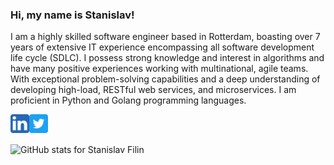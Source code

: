 ### Hi, my name is Stanislav!

I am a highly skilled software engineer based in Rotterdam, boasting over 7 years of extensive IT experience encompassing all software development life cycle (SDLC). I possess strong knowledge and interest in algorithms and have many positive experiences working with multinational, agile teams.
With exceptional problem-solving capabilities and a deep understanding of developing high-load, RESTful web services, and microservices. I am proficient in Python and Golang programming languages.

[<img align="left" alt="LinkedIn" width="30px" src="https://github.com/stasfilin/stasfilin/blob/main/icons/linkedin.png" />][linkedin]
[<img align="left" alt="Twitter" width="30px" src="https://github.com/stasfilin/stasfilin/blob/main/icons/twitter.png" />][twitter]

[linkedin]: https://linkedin.com/in/stasfilin/
[twitter]: https://twitter.com/stasfilin

<br /><br />


![GitHub stats for Stanislav Filin](https://github-readme-stats.vercel.app/api?username=stasfilin&theme=transparent&show_icons=true&count_private=true)
